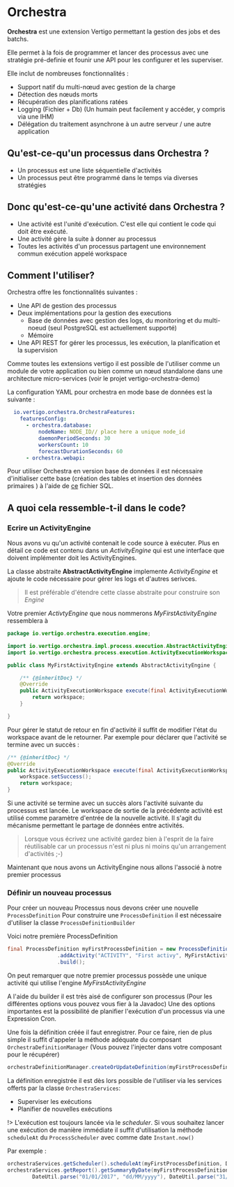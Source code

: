 # Orchestra

**Orchestra** est une extension Vertigo permettant la gestion des jobs et des batchs.

Elle permet à la fois de programmer et lancer des processus avec une stratégie pré-definie et founir une API pour les configurer et les superviser.

Elle inclut de nombreuses fonctionnalités :

- Support natif du multi-nœud avec gestion de la charge
- Détection des nœuds morts
- Récupération des planifications ratées
- Logging (Fichier + Db) (Un humain peut facilement y accéder, y compris via une IHM)
- Délégation du traitement asynchrone à un autre serveur / une autre application

## Qu'est-ce-qu'un processus dans Orchestra ?

- Un processus est une liste séquentielle d'activités
- Un processus peut être programmé dans le temps via diverses stratégies

## Donc qu'est-ce-qu'une activité dans Orchestra ?

- Une activité est l'unité d'exécution. C'est elle qui contient le code qui doit être exécuté.
- Une activité gère la suite à donner au processus
- Toutes les activités d'un processus partagent une environnement commun exécution appelé workspace

## Comment l'utiliser?

Orchestra offre les fonctionnalités suivantes : 
- Une API de gestion des processus
- Deux implémentations pour la gestion des executions
  - Base de données avec gestion des logs, du monitoring et du multi-noeud (seul PostgreSQL est actuellement supporté) 
  - Mémoire
- Une API REST for gérer les processus, les exécution, la planification et la supervision

Comme toutes les extensions vertigo il est possible de l'utiliser comme un module de votre application ou bien comme un nœud standalone dans une architecture micro-services (voir le projet vertigo-orchestra-demo)

La configuration YAML pour orchestra en mode base de données est la suivante :

```yaml
  io.vertigo.orchestra.OrchestraFeatures:
    featuresConfig:
      - orchestra.database:
          nodeName: NODE_ID// place here a unique node_id
          daemonPeriodSeconds: 30
          workersCount: 10
          forecastDurationSeconds: 60
      - orchestra.webapi:
```



Pour utiliser Orchestra en version base de données il est nécessaire d'initialiser cette base (création des tables et insertion des données primaires ) à l'aide de [ce](https://github.com/KleeGroup/vertigo-extensions/blob/master/vertigo-orchestra/src/main/database/scripts/install/orchestra_create_init_v1.0.0.sql) fichier SQL.

## A quoi cela ressemble-t-il dans le code?

### Ecrire un ActivityEngine

Nous avons vu qu'un activité contenait le code source à exécuter. Plus en détail ce code est contenu dans un *ActivityEngine*  qui est une interface que doivent implémenter doit les ActivityEngines.

La classe abstraite **AbstractActivityEngine** implemente *ActivityEngine*  et ajoute le code nécessaire pour gérer les logs et d'autres serivces.

> Il est préférable d'étendre cette classe abstraite pour construire son *Engine*

Votre premier *ActivtyEngine* que nous nommerons *MyFirstActivityEngine* ressemblera à 
```java
package io.vertigo.orchestra.execution.engine;

import io.vertigo.orchestra.impl.process.execution.AbstractActivityEngine;
import io.vertigo.orchestra.process.execution.ActivityExecutionWorkspace;

public class MyFirstActivityEngine extends AbstractActivityEngine {

	/** {@inheritDoc} */
	@Override
	public ActivityExecutionWorkspace execute(final ActivityExecutionWorkspace workspace) {
		return workspace;
	}

}
```

Pour gérer le statut de retour en fin d'activité il suffit de modifier l'état du workspace avant de le retourner.
Par exemple pour déclarer que l'activité se termine avec un succès :

```java
/** {@inheritDoc} */
@Override
public ActivityExecutionWorkspace execute(final ActivityExecutionWorkspace workspace) {
 	workspace.setSuccess();
	return workspace;
}
```
Si une activité se termine avec un succès alors l'activité suivante du processus est lancée. Le workspace de sortie de la précédente activité est utilisé comme paramètre d'entrée de la nouvelle activité. Il s'agit du mécanisme permettant le partage de données entre activités.

> Lorsque vous écrivez une activité gardez bien à l'esprit de la faire réutilisable car un processus n'est ni plus ni moins qu'un arrangement d'activités ;-)

Maintenant que nous avons un ActivityEngine nous allons l'associé à notre premier processus

### Définir un nouveau processus

Pour créer un nouveau Processus nous devons créer une nouvelle `ProcessDefinition`
Pour construire une `ProcessDefinition` il est nécessaire d'utiliser la classe `ProcessDefinitionBuilder`

Voici notre première ProcessDefinition

```java
final ProcessDefinition myFirstProcessDefinition = new ProcessDefinitionBuilder("MY_FIRST_ONE", "My first process")
				.addActivity("ACTIVITY", "First activy", MyFirstActivityEngine.class)
				.build();
```
On peut remarquer que notre premier processus possède une unique activité qui utilise l'engine *MyFirstActivityEngine*

A l'aide du builder il est très aisé de configurer son processus (Pour les différentes options vous pouvez vous fier à la Javadoc)
Une des options importantes est la possibilité de planifier l'exécution d'un processus via une Expression Cron.

Une fois la définition créée il faut enregistrer. Pour ce faire, rien de plus simple il suffit d'appeler la méthode adéquate du composant `OrchestraDefinitionManager` (Vous pouvez l'injecter dans votre composant pour le récupérer)

```java
orchestraDefinitionManager.createOrUpdateDefinition(myFirstProcessDefinition);
```

La définition enregistrée il est dès lors possible de l'utiliser via les services offerts par la classe `OrchestraServices`:
- Superviser les exécutions
- Planifier de nouvelles exécutions

!> L'exécution est toujours lancée via le *scheduler*. Si vous souhaitez lancer une exécution de manière immédiate il suffit d'utilisation la méthode `scheduleAt`  du `ProcessScheduler` avec comme date `Instant.now()`

Par exemple :
```java
orchestraServices.getScheduler().scheduleAt(myFirstProcessDefinition, DateUtil.newDateTime(), Collections.emptyMap());
orchestraServices.getReport().getSummaryByDate(myFirstProcessDefinition, 
		DateUtil.parse("01/01/2017", "dd/MM/yyyy"), DateUtil.parse("31/12/2017", "dd/MM/yyyy"));
```